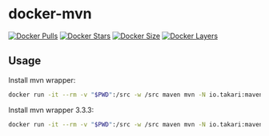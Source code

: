 # docker-mvn

[![Docker Pulls](https://img.shields.io/docker/pulls/_/maven.svg)](https://hub.docker.com/r/_/maven/)
[![Docker Stars](https://img.shields.io/docker/stars/_/maven.svg)](https://hub.docker.com/r/_/maven/)
[![Docker Size](https://img.shields.io/imagelayers/image-size/_/maven/latest.svg)](https://imagelayers.io/?images=_/maven:latest)
[![Docker Layers](https://img.shields.io/imagelayers/layers/_/maven/latest.svg)](https://imagelayers.io/?images=_/maven:latest)

## Usage

Install mvn wrapper:

```sh
docker run -it --rm -v "$PWD":/src -w /src maven mvn -N io.takari:maven:wrapper
```

Install mvn wrapper 3.3.3:

```sh
docker run -it --rm -v "$PWD":/src -w /src maven mvn -N io.takari:maven:wrapper -Dmaven=3.3.3
```
